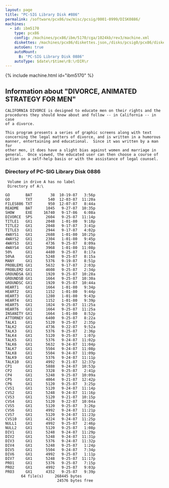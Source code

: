 ```yaml
---
layout: page
title: "PC-SIG Library Disk #886"
permalink: /software/pcx86/sw/misc/pcsig/0001-0999/DISK0886/
machines:
  - id: ibm5170
    type: pcx86
    config: /machines/pcx86/ibm/5170/cga/1024kb/rev3/machine.xml
    diskettes: /machines/pcx86/diskettes.json,/disks/pcsig0/pcx86/diskettes.json
    autoGen: true
    autoMount:
      B: "PC-SIG Library Disk 0886"
    autoType: $date\r$time\rB:\rDIR\r
---
```


{% include machine.html id="ibm5170" %}

## Information about "DIVORCE, ANIMATED STRATEGY FOR MEN"

    CALIFORNIA DIVORCE is designed to educate men on their rights and the
    procedures they should know about and follow -- in California -- in case
    of a divorce.
    
    This program presents a series of graphic screens along with text
    concerning the legal matters of divorce, and is written in a humorous
    manner, entertaining and educational.  Since it was written by a man for
    other men, it does have a slight bias against women and marriage in
    general.  Once viewed, the educated user can then choose a course of
    action on a self-help basis or with the assistance of legal counsel.

### Directory of PC-SIG Library Disk 0886

     Volume in drive A has no label
     Directory of A:\

    GO       BAT        38  10-19-87   3:56p
    GO       TXT       540  12-03-87  11:20a
    FILES886 TXT       950  12-07-87   8:44a
    README   BAT      1045   9-27-87  10:35p
    SHOW     EXE     16740   9-17-86   6:08a
    DIVORCE  SPS      2604   9-25-87  11:14p
    TITLE1   GX1      2048   1-01-80   9:18p
    TITLE2   GX1      2048   9-17-87   3:41p
    TITLE3   GX1      2944   9-17-87   4:02p
    4WAYS1   GX1      2688   1-01-80  10:25p
    4WAYS2   GX1      2304   1-01-80   9:45p
    4WAYS3   GX1      4736   9-25-87   8:09a
    4WAYS4   GX1      3968   1-01-80  11:08p
    50%      GX1      4480   9-25-87   8:17a
    50%A     GX1      5248   9-25-87   8:15a
    MANY     GX1      5376   9-19-87   8:51p
    PROBLEM1 GX1      5632   9-17-87   2:03p
    PROBLEM2 GX1      4608   9-25-87   2:34p
    GROUNDSA GX1      1920   9-25-87  10:28a
    GROUNDSB GX1      1664   9-25-87  10:30a
    GROUNDSC GX1      1920   9-25-87  10:44a
    HEART1   GX1      1664   1-01-80   9:34p
    HEART2   GX1      1152   1-01-80   9:44p
    HEART3   GX1      1280   1-01-80   9:43p
    HEART4   GX1      1152   1-01-80   9:39p
    HEART5   GX1      1024   9-25-87  11:25a
    HEART6   GX1      1664   9-25-87  11:25a
    INSANITY GX1      1664   1-01-80   8:52p
    ATTORNEY GX1      6400   9-25-87   8:22a
    TALK1    GX1      5120   9-25-87   2:35p
    TALK2    GX1      4736   9-22-87   9:52a
    TALK3    GX1      5376   9-25-87   2:36p
    TALK4    GX1      5120   9-25-87   1:07p
    TALK5    GX1      5376   9-24-87  11:02p
    TALK6    GX1      5632   9-24-87  11:04p
    TALK7    GX1      5504   9-24-87  11:08p
    TALK8    GX1      5504   9-24-87  11:09p
    TALK9    GX1      5376   9-24-87  11:11p
    TALK10   GX1      4992   9-21-87  12:37p
    CP1      GX1      5888   9-24-87  10:53p
    CP2      GX1      3328   9-25-87   2:41p
    CP4      GX1      5248   9-25-87  10:09a
    CP5      GX1      4864   9-21-87  12:42p
    CP6      GX1      5120   9-25-87   3:25p
    CVS1     GX1      5120   9-24-87  11:14p
    CVS2     GX1      5248   9-24-87  11:16p
    CVS3     GX1      5120   9-21-87  10:15p
    CVS4     GX1      5120   9-22-87  10:04a
    CVS5     GX1      5120   9-25-87   3:26p
    CVS6     GX1      4992   9-24-87  11:21p
    CVS7     GX1      5120   9-24-87  11:23p
    CVS10    GX1      4224   9-24-87  11:25p
    NULL1    GX1      4992   9-25-87   2:46p
    NULL2    GX1      5120   9-25-87   1:08p
    DIV1     GX1      5248   9-24-87  11:29p
    DIV2     GX1      5248   9-24-87  11:31p
    DIV3     GX1      5376   9-24-87  11:32p
    DIV4     GX1      5248   9-25-87   1:24p
    DIV5     GX1      5504   9-24-87   7:34p
    DIV6     GX1      4992   9-25-87   1:11p
    DIV7     GX1      5248   9-25-87  11:17p
    PRO1     GX1      5376   9-25-87   7:15p
    PRO2     GX1      4992   9-25-87   9:03p
    PRO3     GX1      4352   9-25-87   9:39p
           64 file(s)     268445 bytes
                           24576 bytes free
